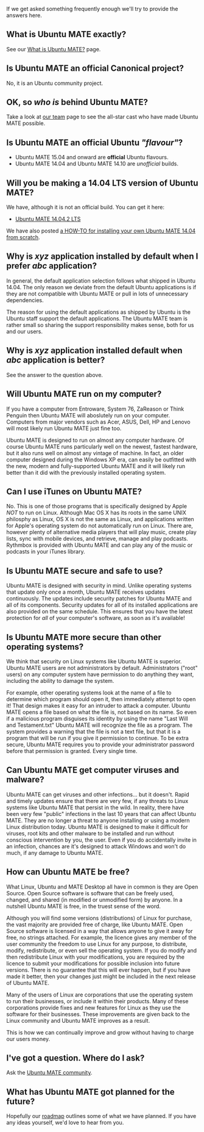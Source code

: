 <!--
.. title: FAQ
.. slug: faq
.. date: 2014-06-10 23:01:09 UTC
.. tags: Ubuntu,MATE
.. link:
.. description:
.. type: text
.. author: Martin Wimpress
-->

If we get asked something frequently enough we'll try to provide the
answers here.

## What is Ubuntu MATE exactly?

See our [What is Ubuntu MATE?](/what-is-ubuntu-mate/) page.

## Is Ubuntu MATE an official Canonical project?

No, it is an Ubuntu community project.

## OK, so *who is* behind Ubuntu MATE?

Take a look at [our team](/team/) page to see the all-star cast who
have made Ubuntu MATE possible.

## Is Ubuntu MATE an official Ubuntu *"flavour"*?

  * Ubuntu MATE 15.04 and onward are **official** Ubuntu flavours.
  * Ubuntu MATE 14.04 and Ubuntu MATE 14.10 are *unofficial* builds.

## Will you be making a 14.04 LTS version of Ubuntu MATE?

We have, although it is not an official build. You can get it here:

  * [Ubuntu MATE 14.04.2 LTS](https://ubuntu-mate.org/trusty/)

We have also posted [a HOW-TO for installing your own Ubuntu MATE 14.04 from scratch](/blog/2014-08-ubuntu-mate-14-04-from-scratch/).

## Why is *xyz* application installed by default when I prefer *abc* application?

In general, the default application selection follows what shipped in
Ubuntu 14.04. The only reason we deviate from the default Ubuntu
applications is if they are not compatible with Ubuntu MATE or pull in
lots of unnecessary dependencies.

The reason for using the default applications as shipped by Ubuntu is
the Ubuntu staff support the default applications. The Ubuntu MATE team
is rather small so sharing the support responsibility makes sense, both
for us and our users.

## Why is *xyz* application installed default when *abc* application is better?

See the answer to the question above.

## Will Ubuntu MATE run on my computer?

If you have a computer from Entroware, System 76, ZaReason or Think
Penguin then Ubuntu MATE will aboslutely run on your computer. Computers
from major vendors such as Acer, ASUS, Dell, HP and Lenovo will most
likely run Ubuntu MATE just fine too.

Ubuntu MATE is designed to run on almost any computer hardware. Of
course Ubuntu MATE runs particularly well on the newest, fastest
hardware, but it also runs well on almost any vintage of machine. In
fact, an older computer designed during the Windows XP era, can easily
be outfitted with the new, modern and fully-supported Ubuntu MATE and
it will likely run better than it did with the previously installed
operating system.

## Can I use iTunes on Ubuntu MATE?

No. This is one of those programs that is specifically designed by Apple
*NOT* to run on Linux. Although Mac OS X has its roots in the same UNIX
philosphy as Linux, OS X is not the same as Linux, and applications
written for Apple's operating system do not automatically run on Linux.
There are, however plenty of alternative media players that will play
music, create play lists, sync with mobile devices, and retrieve, manage
and play podcasts. Rythmbox is provided with Ubuntu MATE and can play any
of the music or podcasts in your iTunes library.

## Is Ubuntu MATE secure and safe to use?

Ubuntu MATE is designed with security in mind. Unlike operating systems
that update only once a month, Ubuntu MATE receives updates continuously.
The updates include security patches for Ubuntu MATE and all of its
components. Security updates for all of its installed applications are
also provided on the same schedule. This ensures that you have the latest
protection for *all* of your computer's software, as soon as it's available!

## Is Ubuntu MATE more secure than other operating systems?

We think that security on Linux systems like Ubuntu MATE is superior.
Ubuntu MATE users are not administrators by default. Administrators
("root" users) on any computer system have permission to do anything
they want, including the ability to damage the system.

For example, other operating systems look at the name of a file to
determine which program should open it, then immediately attempt to
open it! That design makes it easy for an intruder to attack a
computer. Ubuntu MATE opens a file based on what the file is, not based
on its name. So even if a malicious program disguises its identity by
using the name "Last Will and Testament.txt" Ubuntu MATE will recognize
the file as a program. The system provides a warning that the file is
not a text file, but that it is a program that will be run if you give
it permission to continue. To be extra secure, Ubuntu MATE requires you
to provide your administrator password before that permission is
granted. Every single time.

## Can Ubuntu MATE get computer viruses and malware?

Ubuntu MATE can get viruses and other infections... but it doesn't.
Rapid and timely updates ensure that there are very few, if any threats
to Linux systems like Ubuntu MATE that persist in the wild. In reality,
there have been very few "public" infections in the last 10 years that
can affect Ubuntu MATE. They are no longer a threat to anyone
installing or using a modern Linux distribution today. Ubuntu MATE is
designed to make it difficult for viruses, root kits and other malware
to be installed and run without conscious intervention by you, the
user. Even if you do accidentally invite in an infection, chances are
it's designed to attack Windows and won't do much, if any damage to
Ubuntu MATE.

## How can Ubuntu MATE be free?

What Linux, Ubuntu and MATE Desktop all have in common is they are Open
Source. Open Source software is software that can be freely used,
changed, and shared (in modified or unmodified form) by anyone. In a
nutshell Ubuntu MATE is free, in the truest sense of the word.

Although you will find some versions (distributions) of Linux for
purchase, the vast majority are provided free of charge, like Ubuntu
MATE. Open Source software is licensed in a way that allows anyone to
give it away for free, no strings attached. For example, the licence
gives any member of the user community the freedom to use Linux for any
purpose, to distribute, modify, redistribute, or even sell the
operating system. If you do modify and then redistribute Linux with
your modifications, you are required by the licence to submit your
modifications for possible inclusion into future versions. There is no
guarantee that this will ever happen, but if you have made it better,
then your changes just might be included in the next release of Ubuntu
MATE.

Many of the users of Linux are corporations that use the operating system
to run their businesses, or include it within their products. Many of
these corporations provide fixes and new features for Linux as they use
the software for their businesses. These improvements are given back to
the Linux community and Ubuntu MATE improves as a result.

This is how we can continually improve and grow without having to charge
our users money.

## I've got a question. Where do I ask?

Ask the [Ubuntu MATE community](/community/).

## What has Ubuntu MATE got planned for the future?

Hopefully our [roadmap](/roadmap/) outlines some of what we have
planned. If you have any ideas yourself, we'd love to hear from you.
